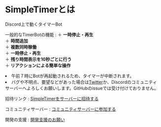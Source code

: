 # SimpleTimerとは
Discord上で動くタイマーBot

一般的なTimerBotの機能
: ＋ **一時停止・再生**  
＋ **時間追加**  
＋ **複数同時稼働**  
＋ **一時停止・再生**  
＋ **残り時間表示を10秒ごとに行う**  
＋ **リアクションによる簡単な操作**  

<procedure title="注意点">
<list>
<li>午前７時にBotが再起動されるため、タイマーが中断されます。</li>
<li>バグや不明点、要望などがあった場合は<a href="https://twitter.com/JanuaryMaki)">Twitter</a>か、Discordのコミュニティサーバーへよろしくお願いします。GitHubのissueでは受け付けておりません。</li>
</list>
</procedure>

招待リンク
: [SimpleTimerをサーバーに招待する](http://invite.simpletimer.dev)

コミュニティサーバー
: [コミュニティサーバーに参加する](http://community.simpletimer.dev)

開発の支援
: [開発支援のお願い](donate.md)

